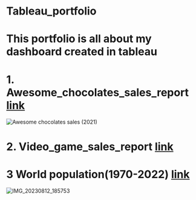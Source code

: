 # Tableau_portfolio
# This portfolio is all about my dashboard created in tableau

# 1. Awesome_chocolates_sales_report [link](https://public.tableau.com/app/profile/sumit.manhas7726/viz/Awesomechocolatessalesreport2021/Awesomechocolatessales2021)

![Awesome chocolates sales (2021)](https://user-images.githubusercontent.com/130725137/235829303-787cd15d-ea6c-427c-8d2b-7197d305dcd6.png)


# 2. Video_game_sales_report [link](https://public.tableau.com/app/profile/sumit.manhas7726/viz/Videogamesalesreport1980-2020byglobally/Dashboard1)




# 3 World population(1970-2022)  [link](https://public.tableau.com/app/profile/sumit.manhas7726/viz/Worldpopulation1970-2022_16826623897280/worldpopulation)
![IMG_20230812_185753](https://github.com/manhas1234/Tableau_portfolio/assets/130725137/9ea77836-380d-4644-9bbe-7452aab28362)




